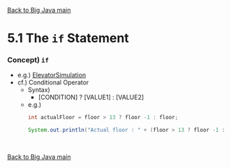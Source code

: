 [Back to Big Java main](../../../main.md)

# 5.1 The ```if``` Statement
### Concept) ```if```
- e.g.) [ElevatorSimulation](ElevatorSimulation.java)
- cf.) Conditional Operator
  - Syntax)
    - [CONDITION] ? [VALUE1] : [VALUE2]
  - e.g.)
    ```java
    int actualFloor = floor > 13 ? floor -1 : floor;
    ```
    ```java
    System.out.println("Actual floor : " + (floor > 13 ? floor -1 : floor));
    ```



<br>

[Back to Big Java main](../../../main.md)
